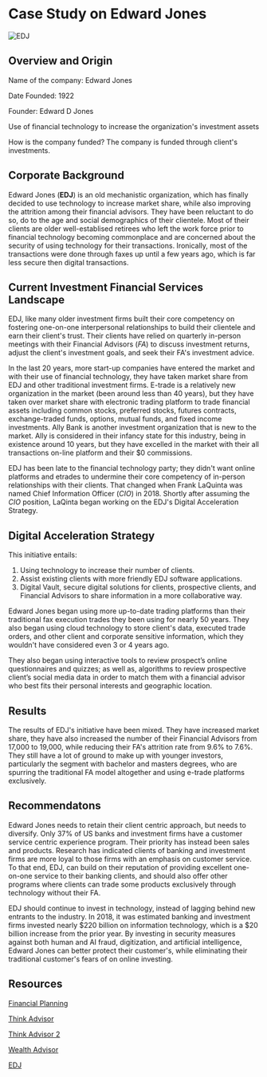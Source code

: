 # **Case Study on Edward Jones**

![EDJ](/Downloads/EDJ.png)

## Overview and Origin
Name of the company:  Edward Jones

Date Founded: 1922

Founder: Edward D Jones

Use of financial technology to increase the organization's investment assets 

How is the company funded? The company is funded through client's investments.

## Corporate Background 
Edward Jones (**EDJ**) is an old mechanistic organization, which has finally decided to use technology to increase market share, while also improving the  attrition among their financial advisors. They have  been reluctant to do so, do to the age and social demographics of their clientele. Most of their clients are older well-establised retirees who left the work force prior to financial technology becoming commonplace and are concerned about the security of using technology for their transactions. Ironically, most of the transactions were done through faxes up until a few years ago, which is far less secure then digital transactions.

## Current Investment Financial Services Landscape
EDJ, like many older investment firms  built their core competency on fostering one-on-one interpersonal relationships to build their clientele and earn their client's trust. Their clients have relied on quarterly in-person meetings with their Financial Advisors (*FA*) to discuss investment returns, adjust the client's investment goals, and seek their FA's investment advice.

In the last 20 years, more start-up companies have entered the market and with their use of financial technology, they have taken market share from EDJ and other traditional investment firms. E-trade is a relatively new organization in the market (been around less than 40 years), but they have taken over market share with electronic trading platform to trade financial assets including common stocks, preferred stocks, futures contracts, exchange-traded funds, options, mutual funds, and fixed income investments. Ally Bank is another investment organization that is new to the market. Ally is considered in their infancy state for this industry, being in existence around 10 years, but they have excelled in the market with their all transactions on-line platform and their $0 commissions.

EDJ has been late to the financial technology party; they didn't want online platforms and etrades to undermine their core competency of in-person relationships with their clients. That changed when Frank LaQuinta was named Chief Information Officer (*CIO*) in 2018. Shortly after assuming the *CIO* position, LaQinta began working on the EDJ's Digital Acceleration Strategy.

## Digital Acceleration Strategy ##
This initiative entails:
1. Using technology to increase their number of clients.
2. Assist existing clients with more friendly EDJ software applications.
3. Digital Vault, secure digital solutions for clients, prospective clients, and Financial Advisors to share information in a more collaborative way.

 Edward Jones began using more up-to-date trading platforms than their traditional fax execution trades they been using for nearly 50 years. They also began using cloud technology to store client's data, executed trade orders, and other client and corporate sensitive information, which they wouldn't have considered even 3 or 4 years ago.

They also began using interactive tools to review prospect’s online questionnaires and quizzes; as well as, algorithms to review prospective client’s social media data in order to match them with a financial advisor who best fits their personal interests and geographic location.


## Results ##
The results of EDJ's initiative have been mixed. They have increased market share, they have also increased the number of their Financial Advisors from 17,000 to 19,000, while reducing their FA's attrition rate from 9.6% to 7.6%. They still have a lot of ground to make up with younger investors, particularly the segment with bachelor and masters degrees, who are spurring the traditional FA model altogether and using e-trade platforms exclusively.


## Recommendatons ##
Edward Jones needs to retain their client centric approach, but needs to diversify. Only 37% of US banks and investment firms have a customer service centric experience program. Their priority has instead been sales and products. Research has indicated clients of banking and investment firms are more loyal to those firms with an emphasis on customer service. To that end, EDJ, can build on their reputation of providing excellent one-on-one service to their banking clients, and should also offer other programs where clients can trade some products exclusively through technology without their FA.

EDJ should continue to invest in technology, instead of lagging behind new entrants to the industry. In 2018, it was estimated banking and investment firms invested nearly $220 billion on information technology, which is a $20 billion increase from the prior year. By investing in security measures against both human and AI fraud, digitization, and artificial intelligence, Edward Jones can better protect their customer's, while eliminating their traditional customer's fears of on online investing.



## Resources ##
[Financial Planning](https://www.financial-planning.com/news/edward-jones-technology-strategy-for-growth)

[Think Advisor](https://www.thinkadvisor.com/2020/07/01/edward-jones-top-exec-how-the-firm-is-managing-pandemic-boosting-diversity/)

[Think Advisor 2](https://www.thinkadvisor.com/2018/04/29/inside-edward-jones-take-on-technology/)

[Wealth Advisor](https://www.thewealthadvisor.com/article/edward-jones-warns-increased-financial-advisor-attrition-coronavirus-cuts-profitability)

[EDJ](https://www.edwardjones.com/index.html)


